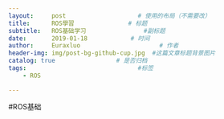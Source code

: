 ```yaml
---
layout:     post                    # 使用的布局（不需要改）
title:      ROS學習               # 标题 
subtitle:   ROS基础学习                #副标题
date:       2019-01-18            # 时间
author:     Euraxluo                      # 作者
header-img: img/post-bg-github-cup.jpg  #这篇文章标题背景图片
catalog: true                 # 是否归档
tags:                               #标签
    - ROS

---
```


#ROS基础

